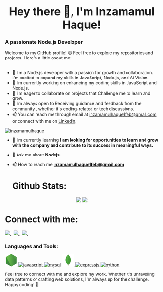 
<!--
**rushikesh05/rushikesh05** is a ✨ _special_ ✨ repository because its `README.md` (this file) appears on your GitHub profile.

Here are some ideas to get you started:

- 🔭 I’m currently working on ...
- 🌱 I’m currently learning ...
- 👯 I’m looking to collaborate on ...
- 🤔 I’m looking for help with ...
- 💬 Ask me about ...
- 📫 How to reach me: ...
- 😄 Pronouns: ...
- ⚡ Fun fact: ...
-->

<div style="text-align: center;">
    <h1 style="font-size: 36px; font-weight: bold;">
      <span style="display: inline-block; animation: pulse 1.5s infinite;">Hey there 👋, I'm Inzamamul Haque!</span>
    </h1>
  </div>
<h3>A passionate Node.js Developer</h3>
  
  
  
  Welcome to my GitHub profile! 😄 Feel free to explore my repositories and projects. Here's a little about me:<br><br>
  
  - 🔭 I'm a Node.js developer with a passion for growth and collaboration. I'm excited to expand my skills in JavaScript, Node.js, and Ai Vision.<br>
  - 🔭 I’m currently working on enhancing my coding skills in JavaScript and Node.js.<br>
  - 👯 I'm eager to collaborate on projects that Challenge me to learn and grow.<br>
  - 🤔 I’m always open to Receiving guidance and feedback from the community , whether it's coding-related or tech discussions.<br>
  - 📫 You can reach me through email at [inzamamulhaque1feb@gmail.com](mailto:inzamamulhaque1feb@gmail.com) or connect with me on [LinkedIn](https://www.linkedin.com/in/inzamamul-haque-bb7275234/).<br>

<p align="left"> <img src="https://komarev.com/ghpvc/?username=inzamamulhaque&label=Profile%20views&color=0e75b6&style=flat" alt="inzamamulhaque" /> </p>

- 🌱 I’m currently learning **I am looking for opportunities to learn and grow with the company and contribute to its success in meaningful ways.**

- 💬 Ask me about **Nodejs**

- 📫 How to reach me **inzamamulhaque1feb@gmail.com**


  <h1>Github Stats:</h1>
<p align="center">
<img height="180em" src="https://github-readme-stats.vercel.app/api?username=inzamamulhaque&theme=dark&show_icons=true&hide_border=false&count_private=true" align = "center"/>
<img height="180em" src="https://github-readme-stats.vercel.app/api/top-langs/?username=inzamamulhaque&theme=dark&show_icons=true&hide_border=false&layout=compact" align = "center"/>
</p>

<h1 align="left">Connect with me:</h1>
<p align="left">
  <a href="https://www.linkedin.com/in/inzamamul-haque-bb7275234/">
    <img src="https://img.icons8.com/color/48/000000/linkedin.png" width="3.5%"/>
 </a><span>&nbsp;</span>
  <a href="mailto:inzamamulhaque1feb@gmail.com">
    <img src="https://img.icons8.com/fluent/48/000000/gmail.png" width="3.5%"/>
  </a><span>&nbsp;</span>
  <a href="https://github.com/inzamamulhaquue">
    <img src="https://img.icons8.com/fluent/48/000000/github.png" width="3.5%"/>
  </a><span>&nbsp;</span>
</p>

<h3 align="left">Languages and Tools:</h3>
<p align="left"> <a href="https://www.nodejs.org" target="_blank" rel="noreferrer"> <img src="https://raw.githubusercontent.com/devicons/devicon/master/icons/nodejs/nodejs-original.svg" alt="nodejs" width="40" height="40"/> </a> </a> <a href="https://javascript.org/" target="_blank" rel="noreferrer"> <img src="https://www.vectorlogo.zone/logos/javascript/javascript-icon.svg" alt="javascript" width="40" height="40"/> </a> <a href="https://mysql.org/" target="_blank" rel="noreferrer"> <img src="https://www.vectorlogo.zone/logos/mysql/mysql-icon.svg" alt="mysql" width="40" height="40"/></a> <a href="https://www.mongodb.org" target="_blank" rel="noreferrer"> <img src="https://raw.githubusercontent.com/devicons/devicon/master/icons/mongodb/mongodb-original.svg" alt="mongodb" width="40" height="40"/> </a> </a> <a href="https://expressjs.org/" target="_blank" rel="noreferrer"> <img src="https://www.vectorlogo.zone/logos/expressjs/expressjs-icon.svg" alt="expressjs" width="40" height="40"/> </a> <a href="https://python.org/" target="_blank" rel="noreferrer"> <img src="https://www.vectorlogo.zone/logos/python/python-icon.svg" alt="python" width="40" height="40"/></a></p>

Feel free to connect with me and explore my work. Whether it's unraveling data patterns or crafting web solutions, I'm always up for the challenge. Happy coding! 🚀

  
  
  
